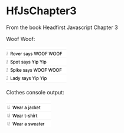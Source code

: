 # HfJsChapter3

From the book Headfirst Javascript Chapter 3

Woof Woof:


![Woof Woof image](/woof.png)

Clothes console output:


![wear a jacket code image](/clothes.png)